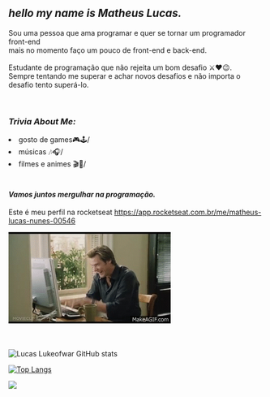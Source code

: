 ## *hello my name is Matheus Lucas.*

Sou uma pessoa que ama programar e quer se tornar um programador front-end <br/>
mais no momento faço um pouco de front-end e back-end.<br/>
<br/>
Estudante de programação que não rejeita um bom desafio ⚔❤😉.<br/>
Sempre tentando me superar e achar novos desafios e não importa o desafio 
tento superá-lo.


<br/>

### *Trivia About Me:*

<li>gosto de games🎮🕹/ </li>

<li>músicas 🎶🎧/ </li>

<li>filmes e animes 🎬🎥/ </li>

 <br/>
 
 #### *Vamos juntos mergulhar na programação.*
Este é meu perfil na rocketseat https://app.rocketseat.com.br/me/matheus-lucas-nunes-00546

 ![helloo](https://github.com/Lukeofwar/Lukeofwar/blob/main/580429e3ffd3264c1aed7a5a96785bf14ab7ad1e.gif)

<br/><br/>
![Lucas Lukeofwar GitHub stats](https://github-readme-stats.vercel.app/api?username=Lukeofwar&show_icons=true&theme=radical) 
 <br/> 
 
[![Top Langs](https://github-readme-stats.vercel.app/api/top-langs/?username=Lukeofwar&layout=compact&theme=radical)](https://github.com/Lukeofwar/github-readme-stats) 
 <br/>
 
 <img alingn="center" src="https://profile-counter.glitch.me/teteusAraujo/count.svg" />
 
 

 









